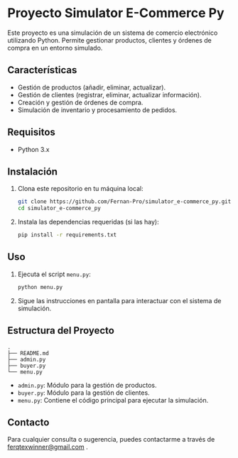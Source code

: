 # Proyecto Simulator E-Commerce Py

Este proyecto es una simulación de un sistema de comercio electrónico utilizando Python. Permite gestionar productos, clientes y órdenes de compra en un entorno simulado.

## Características

- Gestión de productos (añadir, eliminar, actualizar).
- Gestión de clientes (registrar, eliminar, actualizar información).
- Creación y gestión de órdenes de compra.
- Simulación de inventario y procesamiento de pedidos.

## Requisitos

- Python 3.x

## Instalación

1. Clona este repositorio en tu máquina local:

   ```bash
   git clone https://github.com/Fernan-Pro/simulator_e-commerce_py.git
   cd simulator_e-commerce_py
   ```

2. Instala las dependencias requeridas (si las hay):

   ```bash
   pip install -r requirements.txt
   ```

## Uso

1. Ejecuta el script `menu.py`:

   ```bash
   python menu.py
   ```

2. Sigue las instrucciones en pantalla para interactuar con el sistema de simulación.

## Estructura del Proyecto

```plaintext
.
├── README.md
├── admin.py
├── buyer.py
└── menu.py
```

- `admin.py`: Módulo para la gestión de productos.
- `buyer.py`: Módulo para la gestión de clientes.
- `menu.py`: Contiene el código principal para ejecutar la simulación.

## Contacto

Para cualquier consulta o sugerencia, puedes contactarme a través de ferqtexwinner@gmail.com .
